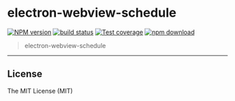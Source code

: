# electron-webview-schedule

[![NPM version][npm-image]][npm-url]
[![build status][travis-image]][travis-url]
[![Test coverage][coveralls-image]][coveralls-url]
[![npm download][download-image]][download-url]

[npm-image]: https://img.shields.io/npm/v/electron-webview-schedule.svg
[npm-url]: https://npmjs.org/package/electron-webview-schedule
[travis-image]: https://api.travis-ci.com/xudafeng/electron-webview-schedule.svg?branch=master
[travis-url]: https://travis-ci.com/github/xudafeng/electron-webview-schedule
[coveralls-image]: https://img.shields.io/coveralls/xudafeng/electron-webview-schedule.svg
[coveralls-url]: https://coveralls.io/r/xudafeng/electron-webview-schedule?branch=master
[download-image]: https://img.shields.io/npm/dm/electron-webview-schedule.svg
[download-url]: https://npmjs.org/package/electron-webview-schedule

> electron-webview-schedule

---

## License

The MIT License (MIT)
